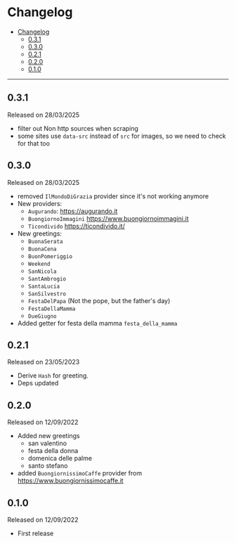 # Changelog

- [Changelog](#changelog)
  - [0.3.1](#031)
  - [0.3.0](#030)
  - [0.2.1](#021)
  - [0.2.0](#020)
  - [0.1.0](#010)

---

## 0.3.1

Released on 28/03/2025

- filter out Non http sources when scraping
- some sites use `data-src` instead of `src` for images, so we need to check for that too

## 0.3.0

Released on 28/03/2025

- removed `IlMondoDiGrazia` provider since it's not working anymore
- New providers:
  - `Augurando`: <https://augurando.it>
  - `BuongiornoImmagini` <https://www.buongiornoimmagini.it>
  - `Ticondivido` <https://ticondivido.it/>
- New greetings:
  - `BuonaSerata`
  - `BuonaCena`
  - `BuonPomeriggio`
  - `Weekend`
  - `SanNicola`
  - `SantAmbrogio`
  - `SantaLucia`
  - `SanSilvestro`
  - `FestaDelPapa` (Not the pope, but the father's day)
  - `FestaDellaMamma`
  - `DueGiugno`
- Added getter for festa della mamma `festa_della_mamma`

## 0.2.1

Released on 23/05/2023

- Derive `Hash` for greeting.
- Deps updated

## 0.2.0

Released on 12/09/2022

- Added new greetings
  - san valentino
  - festa della donna
  - domenica delle palme
  - santo stefano
- added `BuongiornissimoCaffe` provider from <https://www.buongiornissimocaffe.it>

## 0.1.0

Released on 12/09/2022

- First release
